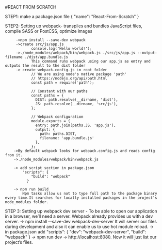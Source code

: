 #REACT FROM SCRATCH


STEP1:  make a package.json file 
		 {
			  "name": "React-From-Scratch"
		 }

STEP2:  Setting up webpack- transpiles and bundles JavaScript files, compile SASS or PostCSS, optimize images 
		 
		 ->npm install --save-dev webpack
		 ->create src/js/app.js
		 		console.log('Hello world!');
		 ->./node_modules/webpack/bin/webpack.js ./src/js/app.js --output-filename ./dist/app.bundle.js 
		 		This command runs webpack using our app.js as entry and outputs the result to the dist folder
		 -> create webpack.config.js in root folder
		 		// We are using node's native package 'path'
				// https://nodejs.org/api/path.html
				const path = require('path');

				// Constant with our paths
				const paths = {
				  DIST: path.resolve(__dirname, 'dist'),
				  JS: path.resolve(__dirname, 'src/js'),
				};

				// Webpack configuration
				module.exports = {
				  entry: path.join(paths.JS, 'app.js'),
				  output: {
				    path: paths.DIST,
				    filename: 'app.bundle.js'
				  },
				};
		->By default webpack looks for webpack.config.js and reads config from it.
		->./node_modules/webpack/bin/webpack.js

		-> add script section in package.json
			"scripts": {
			    "build": "webpack"
			  }

		-> npm run build
			Npm tasks allow us not to type full path to the package binary every time.It searches for locally installed packages in the project’s node_modules folder.

STEP 3: Setting up webpack dev server - To be able to open our application in a browser, we’ll need a server. Webpack already provides us with a dev server.
		-> npm install --save-dev webpack-dev-server
			 It will server our files during development and also it can enable us to use hot module reload.
		-> in package.json add
			 "scripts": {
			    "dev": "webpack-dev-server",
			    "build": "webpack"
			  }
		-> npm run dev
		-> http://localhost:8080. Now it will just list our project’s files.